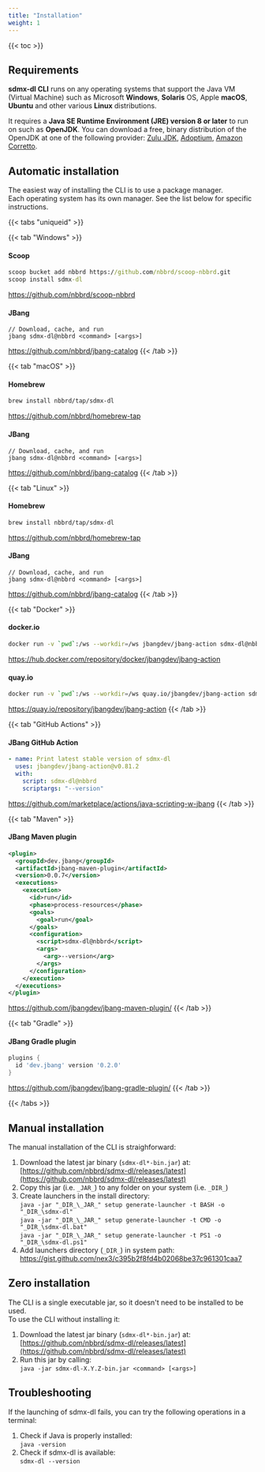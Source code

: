 ```yaml
---
title: "Installation"
weight: 1
---
```


{{< toc >}}

## Requirements

**sdmx-dl CLI** runs on any operating systems that support the Java VM (Virtual Machine) such as Microsoft **Windows**, **Solaris** OS, Apple **macOS**, **Ubuntu** and other various **Linux** distributions.

It requires a **Java SE Runtime Environment (JRE) version 8 or later** to run on such as **OpenJDK**. You can download a free, binary distribution of the OpenJDK at one of the following provider:
[Zulu JDK](https://www.azul.com/downloads/zulu/),
[Adoptium](https://adoptium.net/),
[Amazon Corretto](https://aws.amazon.com/corretto/).

## Automatic installation

The easiest way of installing the CLI is to use a package manager.  
Each operating system has its own manager. See the list below for specific instructions.

{{< tabs "uniqueid" >}}

{{< tab "Windows" >}}
#### Scoop
```bat
scoop bucket add nbbrd https://github.com/nbbrd/scoop-nbbrd.git
scoop install sdmx-dl
```
https://github.com/nbbrd/scoop-nbbrd

#### JBang
```
// Download, cache, and run
jbang sdmx-dl@nbbrd <command> [<args>]
```
https://github.com/nbbrd/jbang-catalog
{{< /tab >}}

{{< tab "macOS" >}} 
#### Homebrew
```bash
brew install nbbrd/tap/sdmx-dl
```
https://github.com/nbbrd/homebrew-tap

#### JBang
```
// Download, cache, and run
jbang sdmx-dl@nbbrd <command> [<args>]
```
https://github.com/nbbrd/jbang-catalog
{{< /tab >}}

{{< tab "Linux" >}} 
#### Homebrew
```bash
brew install nbbrd/tap/sdmx-dl
```
https://github.com/nbbrd/homebrew-tap

#### JBang
```
// Download, cache, and run
jbang sdmx-dl@nbbrd <command> [<args>]
```
https://github.com/nbbrd/jbang-catalog
{{< /tab >}}

{{< tab "Docker" >}}
#### docker.io
```bash
docker run -v `pwd`:/ws --workdir=/ws jbangdev/jbang-action sdmx-dl@nbbrd --version
```
https://hub.docker.com/repository/docker/jbangdev/jbang-action

#### quay.io
```bash
docker run -v `pwd`:/ws --workdir=/ws quay.io/jbangdev/jbang-action sdmx-dl@nbbrd --version
```
https://quay.io/repository/jbangdev/jbang-action
{{< /tab >}}

{{< tab "GitHub Actions" >}}
#### JBang GitHub Action
```yml
- name: Print latest stable version of sdmx-dl
  uses: jbangdev/jbang-action@v0.81.2
  with:
    script: sdmx-dl@nbbrd
    scriptargs: "--version"
```
https://github.com/marketplace/actions/java-scripting-w-jbang
{{< /tab >}}

{{< tab "Maven" >}}
#### JBang Maven plugin
```xml
<plugin>
  <groupId>dev.jbang</groupId>
  <artifactId>jbang-maven-plugin</artifactId>
  <version>0.0.7</version>
  <executions>
    <execution>
      <id>run</id>
      <phase>process-resources</phase>
      <goals>
        <goal>run</goal>
      </goals>
      <configuration>
        <script>sdmx-dl@nbbrd</script>
        <args>
          <arg>--version</arg>
        </args>
      </configuration>
    </execution>
  </executions>
</plugin>
```
https://github.com/jbangdev/jbang-maven-plugin/
{{< /tab >}}

{{< tab "Gradle" >}}
#### JBang Gradle plugin
```groovy
plugins {
  id 'dev.jbang' version '0.2.0'
}
```
https://github.com/jbangdev/jbang-gradle-plugin/
{{< /tab >}}

{{< /tabs >}}

## Manual installation

The manual installation of the CLI is straighforward:

1. Download the latest jar binary (`sdmx-dl*-bin.jar`) at:  
   [https://github.com/nbbrd/sdmx-dl/releases/latest](https://github.com/nbbrd/sdmx-dl/releases/latest)
2. Copy this jar (i.e. `_JAR_`) to any folder on your system (i.e. `_DIR_`)
3. Create launchers in the install directory:  
   `java -jar "_DIR_\_JAR_" setup generate-launcher -t BASH -o "_DIR_\sdmx-dl"`  
   `java -jar "_DIR_\_JAR_" setup generate-launcher -t CMD -o "_DIR_\sdmx-dl.bat"`  
   `java -jar "_DIR_\_JAR_" setup generate-launcher -t PS1 -o "_DIR_\sdmx-dl.ps1"`
4. Add launchers directory (`_DIR_`) in system path:  
   https://gist.github.com/nex3/c395b2f8fd4b02068be37c961301caa7

## Zero installation

The CLI is a single executable jar, so it doesn't need to be installed to be used.  
To use the CLI without installing it:

1. Download the latest jar binary (`sdmx-dl*-bin.jar`) at:  
   [https://github.com/nbbrd/sdmx-dl/releases/latest](https://github.com/nbbrd/sdmx-dl/releases/latest)
2. Run this jar by calling:  
   `java -jar sdmx-dl-X.Y.Z-bin.jar <command> [<args>]`

## Troubleshooting

If the launching of sdmx-dl fails, you can try the following operations in a terminal:

1. Check if Java is properly installed:  
`java -version`
2. Check if sdmx-dl is available:  
`sdmx-dl --version`
